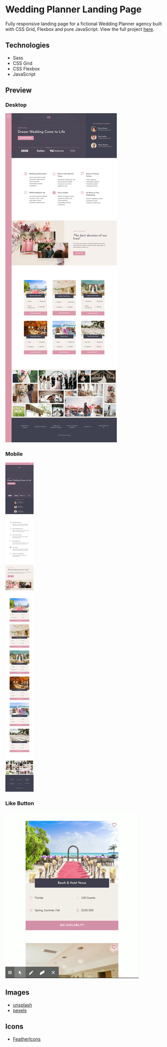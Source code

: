 # Wedding Planner Landing Page

Fully responsive landing page for a fictional Wedding Planner agency built with CSS Grid, Flexbox and pure JavaScript.
View the full project [here](https://nadinejuraschek.github.io/Wedding-Planner-Website/).

## Technologies
* Sass
* CSS Grid
* CSS Flexbox
* JavaScript

## Preview
### Desktop
![desktop preview](./readme/desktop-full.png)

### Mobile
![mobile preview](./readme/mobile-full.png)

### Like Button
![like button preview](./readme/like-btn.gif)

## Images
* [unsplash](https://unsplash.com/)
* [pexels](https://www.pexels.com/)

## Icons
* [FeatherIcons](https://feathericons.com/)
